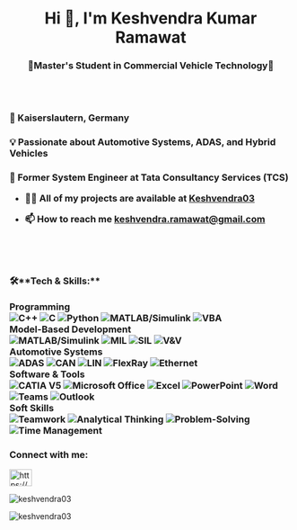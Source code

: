 <h1 align="center">Hi 👋, I'm Keshvendra Kumar Ramawat</h1>
<h3 align="center">🚀Master's Student in Commercial Vehicle Technology🚀</h3>
<br><br>

<h3 align="left">📍 Kaiserslautern, Germany  
<h3 align="left">💡 Passionate about Automotive Systems, ADAS, and Hybrid Vehicles  
<h3 align="left">🔬 Former System Engineer at Tata Consultancy Services (TCS)  



- 👨‍💻 All of my projects are available at [Keshvendra03](Keshvendra03)

- 📫 How to reach me **keshvendra.ramawat@gmail.com**
<br><br>
<br><br>

<h3 align="left">🛠️**Tech & Skills:**
  <br><br>
Programming
<div align="left"> <img src="https://img.shields.io/badge/C++-00599C?style=for-the-badge&logo=c%2B%2B&logoColor=white" alt="C++"> <img src="https://img.shields.io/badge/C-A8B9CC?style=for-the-badge&logo=c&logoColor=white" alt="C"> <img src="https://img.shields.io/badge/Python-3776AB?style=for-the-badge&logo=python&logoColor=white" alt="Python"> <img src="https://img.shields.io/badge/MATLAB/Simulink-0076A8?style=for-the-badge&logo=mathworks&logoColor=white" alt="MATLAB/Simulink"> <img src="https://img.shields.io/badge/VBA-217346?style=for-the-badge&logo=microsoft-excel&logoColor=white" alt="VBA"> </div>
Model-Based Development
<div align="left"> <img src="https://img.shields.io/badge/MATLAB/Simulink-0076A8?style=for-the-badge&logo=mathworks&logoColor=white" alt="MATLAB/Simulink"> <img src="https://img.shields.io/badge/MIL-FF6F61?style=for-the-badge&logo=model-based-development&logoColor=white" alt="MIL"> <img src="https://img.shields.io/badge/SIL-FF6F61?style=for-the-badge&logo=model-based-development&logoColor=white" alt="SIL"> <img src="https://img.shields.io/badge/Verification_&_Validation-4CAF50?style=for-the-badge&logo=validation&logoColor=white" alt="V&V"> </div>
Automotive Systems
<div align="left"> <img src="https://img.shields.io/badge/ADAS-FF6F61?style=for-the-badge&logo=automotive&logoColor=white" alt="ADAS"> <img src="https://img.shields.io/badge/CAN-000000?style=for-the-badge&logo=can&logoColor=white" alt="CAN"> <img src="https://img.shields.io/badge/LIN-000000?style=for-the-badge&logo=lin&logoColor=white" alt="LIN"> <img src="https://img.shields.io/badge/FlexRay-000000?style=for-the-badge&logo=flexray&logoColor=white" alt="FlexRay"> <img src="https://img.shields.io/badge/Ethernet-0078D7?style=for-the-badge&logo=ethernet&logoColor=white" alt="Ethernet"> </div>
Software & Tools
<div align="left"> <img src="https://img.shields.io/badge/CATIA_V5-005386?style=for-the-badge&logo=catia&logoColor=white" alt="CATIA V5"> <img src="https://img.shields.io/badge/Microsoft_Office-D83B01?style=for-the-badge&logo=microsoft-office&logoColor=white" alt="Microsoft Office"> <img src="https://img.shields.io/badge/Excel-217346?style=for-the-badge&logo=microsoft-excel&logoColor=white" alt="Excel"> <img src="https://img.shields.io/badge/PowerPoint-B7472A?style=for-the-badge&logo=microsoft-powerpoint&logoColor=white" alt="PowerPoint"> <img src="https://img.shields.io/badge/Word-2B579A?style=for-the-badge&logo=microsoft-word&logoColor=white" alt="Word"> <img src="https://img.shields.io/badge/Teams-6264A7?style=for-the-badge&logo=microsoft-teams&logoColor=white" alt="Teams"> <img src="https://img.shields.io/badge/Outlook-0078D4?style=for-the-badge&logo=microsoft-outlook&logoColor=white" alt="Outlook"> </div>
Soft Skills
<div align="left"> <img src="https://img.shields.io/badge/Teamwork-4CAF50?style=for-the-badge&logo=teamwork&logoColor=white" alt="Teamwork"> <img src="https://img.shields.io/badge/Analytical_Thinking-FF6F61?style=for-the-badge&logo=analytics&logoColor=white" alt="Analytical Thinking"> <img src="https://img.shields.io/badge/Problem_Solving-FFC107?style=for-the-badge&logo=problem-solving&logoColor=white" alt="Problem-Solving"> <img src="https://img.shields.io/badge/Time_Management-2196F3?style=for-the-badge&logo=time-management&logoColor=white" alt="Time Management"> </div>


<h3 align="left">Connect with me:</h3>
<p align="left">
<a href="https://linkedin.com/in/https://www.linkedin.com/feed/" target="blank"><img align="center" src="https://raw.githubusercontent.com/rahuldkjain/github-profile-readme-generator/master/src/images/icons/Social/linked-in-alt.svg" alt="https://www.linkedin.com/feed/" height="30" width="40" /></a>
</p>





<p>&nbsp;<img align="Left" src="https://github-readme-stats.vercel.app/api?username=keshvendra03&show_icons=true&locale=en" alt="keshvendra03" /></p>

<p><img align="Left" src="https://github-readme-streak-stats.herokuapp.com/?user=keshvendra03&" alt="keshvendra03" /></p>
